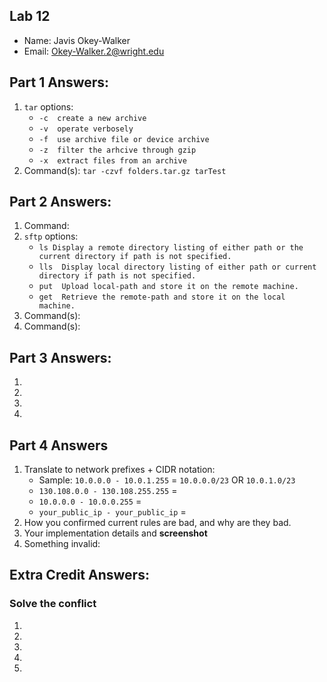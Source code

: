 ## Lab 12

- Name: Javis Okey-Walker
- Email: Okey-Walker.2@wright.edu

## Part 1 Answers:

1. `tar` options:
   - `-c  create a new archive `
   - `-v  operate verbosely`
   - `-f  use archive file or device archive`
   - `-z  filter the arhcive through gzip `
   - `-x  extract files from an archive`
2. Command(s): `tar -czvf folders.tar.gz tarTest`

## Part 2 Answers:

1. Command:
2. `sftp` options:
   - `ls Display a remote directory listing of either path or the current directory if path is not specified. `
   - `lls  Display local directory listing of either path or current directory if path is not specified. `
   - `put  Upload local-path and store it on the remote machine.`
   - `get  Retrieve the remote-path and store it on the local machine.`
3. Command(s):
4. Command(s):

## Part 3 Answers:

1.
2.
3.
4.

## Part 4 Answers

1. Translate to network prefixes + CIDR notation:
   - Sample: `10.0.0.0 - 10.0.1.255` = `10.0.0.0/23` OR `10.0.1.0/23`
   - `130.108.0.0 - 130.108.255.255` =
   - `10.0.0.0 - 10.0.0.255` =
   - `your_public_ip - your_public_ip` =
2. How you confirmed current rules are bad, and why are they bad.
3. Your implementation details and **screenshot**
4. Something invalid:

## Extra Credit Answers:

### Solve the conflict

1.
2.
3.
4.
5.
